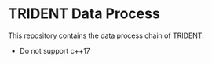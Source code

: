 # TRIDENT Data Process
This repository contains the data process chain of TRIDENT.

* Do not support c++17